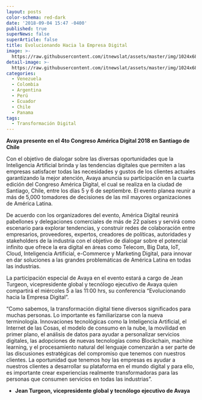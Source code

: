 ```yaml
---
layout: posts
color-schema: red-dark
date: '2018-09-04 15:47 -0400'
published: true
superNews: false
superArticle: false
title: Evolucionando Hacia la Empresa Digital
image: >-
  https://raw.githubusercontent.com/itnewslat/assets/master/img/1024x680/Jean-Turgeon-g.jpg
detail-image: >-
  https://raw.githubusercontent.com/itnewslat/assets/master/img/1024x680/Jean-Turgeon-g.jpg
categories:
  - Venezuela
  - Colombia
  - Argentina
  - Perú
  - Ecuador
  - Chile
  - Panama
tags:
  - Transformación Digital
---
```

**Avaya presente en el 4to Congreso América Digital 2018 en Santiago de Chile**
 
Con el objetivo de dialogar sobre las diversas oportunidades que la Inteligencia Artificial brinda y las tendencias digitales que permiten a las empresas satisfacer todas las necesidades y gustos de los clientes actuales garantizando la mejor atención, Avaya anuncia su participación en la cuarta edición del Congreso América Digital,  el cual se realiza en la ciudad de Santiago, Chile, entre los días 5 y 6 de septiembre. El evento planea reunir a más de 5,000 tomadores de decisiones de las mil mayores organizaciones de América Latina.
 
De acuerdo con los organizadores del evento, América Digital reunirá pabellones y delegaciones comerciales de más de 22 países y servirá como escenario para explorar tendencias, y construir redes de colaboración entre empresarios, proveedores, expertos, creadores de políticas, autoridades y stakeholders de la industria con el objetivo de dialogar sobre el potencial infinito que ofrece la era digital en áreas como Telecom, Big Data, IoT, Cloud,  Inteligencia Artificial, e-Commerce y Marketing Digital, para innovar en dar soluciones a las grandes problemáticas de América Latina en todas las industrias.
 
La participación especial de Avaya en el evento estará a cargo de Jean Turgeon, vicepresidente global y tecnólogo ejecutivo de Avaya quien compartirá el miércoles 5 a las 11:00 hrs, su conferencia “Evolucionando hacia la Empresa Digital”.
 
“Como sabemos, la transformación digital tiene diversos significados para muchas personas. Lo importante es familiarizarse con la nueva terminología. Innovaciones tecnológicas como la Inteligencia Artificial, el Internet de las Cosas, el  modelo de consumo en la nube, la movilidad en primer plano, el análisis de datos para ayudar a personalizar servicios digitales, las adopciones de nuevas tecnologías como Blockchain, machine learning, y el procesamiento natural del lenguaje comenzarán a ser parte de las discusiones estratégicas del compromiso que tenemos con nuestros clientes. La oportunidad que tenemos hoy las empresas es ayudar a nuestros clientes a desarrollar su plataforma en el mundo digital y para ello, es importante crear experiencias realmente transformadoras para las personas que consumen servicios en todas las industrias”. 

- **Jean Turgeon, vicepresidente global y tecnólogo ejecutivo de Avaya**